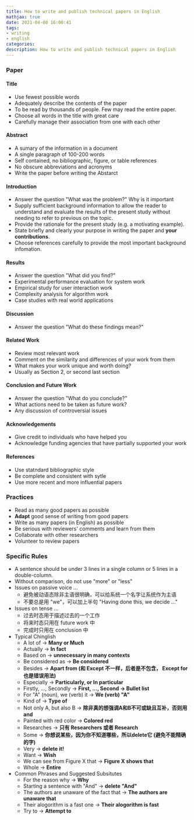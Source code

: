 ```yaml
---
title: How to write and publish technical papers in English
mathjax: true
date: 2021-04-08 16:00:41
tags:
- writing
- english
categories:
description: How to write and publish technical papers in English
---
```


### Paper
#### Title
- Use fewest possible words
- Adequately describe the contents of the paper
- To be read by thousands of people. Few may read the entire paper.
- Choose all words in the title with great care
- Carefully manage their association from one with each other

#### Abstract
- A sumary of the information in a document
- A single paragraph of 100-200 words
- Self contained, no bibliographic, figure, or table references
- No obscure abbreviations and acronyms
- Write the paper before writing the Abstarct

#### Introduction
- Answer the question "What was the problem?" Why is it important
- Supply sufficient background information to allow the reader to understand and evaluate the results of the present study without needing to refer to previous on the topic.
- Provide the rationale for the present study (e.g. a motivating example).
- State briefly and clearly your purpose in writing the paper and **your contributions**.
- Choose references carefully to provide the most important background infomation.

#### Results 
- Answer the question "What did you find?"
- Experimental performance evaluation for system work 
- Empirical study for user interaction work
- Complexity analysis for algorithm work
- Case studies with real world applications

#### Discussion
- Answer the question "What do these findings mean?"

#### Related Work
- Review most relevant work
- Comment on the similarity and differences of your work from them
- What makes your work unique and worth doing?
- Usually as Section 2, or second last section

#### Conclusion and Future Work
- Answer the question "What do you conclude?"
- What actions need to be taken as future work?
- Any discussion of controversial issues

#### Acknowledgements
- Give credit to individuals who have helped you
- Acknowledge funding agencies that have partially supported your work

#### References
- Use statndard bibliographic style
- Be complete and consistent with sytle
- Use more recent and more influential papers

### Practices
- Read as many good papers as possible
- **Adapt** good sense of writing from good papers
- Write as many papers (in English) as possible
- Be serious with reviewers' comments and learn from them
- Collaborate with other researchers
- Volunteer to review papers

### Specific Rules
- A sentence should be under 3 lines in a single column or 5 lines in a double-column.
- Without comparison, do not use "more" or "less"
- Issues on passive voice ...
  - 避免被动语态除非主语很明确，可以给系统一个名字让系统作为主语
  - 不要总是用 "we"，可以加上半句 "Having done this, we decide ..."
- Issues on tense ...
  - 过去时态用于描述过去的一个工作
  - 将来时态只用在 future work 中
  - 完成时只用在 conclusion 中
- Typical Chinglish
  - A lot of -> **Many or Much**
  - Actually -> **In fact**
  - Based on -> **unnecessary in many contexts**
  - Be considered as -> **Be considered**
  - Besides -> **Apart from (和 Except 不一样，后者是不包含， Except for 也是错误用法)**
  - Especially -> **Particularly, or In particular**
  - Firstly, ..., Secondly -> **First, ..., Second -> Bullet list**
  - For "A" (noun), we (verb) it -> **We (verb) "A"**
  - Kind of -> **Type of**
  - Not only A, but also B -> **除非真的想强调A和B不可或缺且互补，否则用and**
  - Painted with red color -> **Colored red**
  - Researches -> **只有 Researchers 或者 Research**
  - Some -> **你想说某些，因为你不知道哪些，所以delete它 (避免不能精确的字)**
  - Very -> **delete it!**
  - Want -> **Wish**
  - We can see from Figure X that -> **Figure X shows that**
  - Whole -> **Entire**
- Common Phrases and Suggested Subsitutes
  - For the reason why -> **Why**
  - Starting a sentence with "And" -> **delete "And"**
  - The authors are unaware of the fact that -> **The authors are unaware that**
  - Their alogorithm is a fast one -> **Their alogorithm is fast**
  - Try to -> **Attempt to**